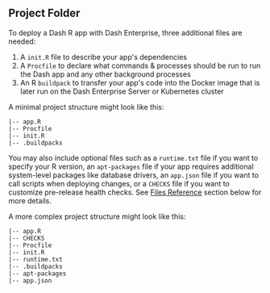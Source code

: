 ## Project Folder

To deploy a Dash R app with Dash Enterprise, three additional files are needed:

1. A `init.R` file to describe your app's dependencies
2. A `Procfile` to declare what commands & processes should be run to run the Dash 
    app and any other background processes 
3. An R `buildpack` to transfer your app's code into the Docker image that is later
    run on the Dash Enterprise Server or Kubernetes cluster

A minimal project structure might look like this:

```
|-- app.R
|-- Procfile
|-- init.R
|-- .buildpacks
```

You may also include optional files such as a `runtime.txt` file if you want to 
specify your R version, an `apt-packages` file if your app requires additional 
system-level packages like database drivers, an `app.json` file if you want to call 
scripts when deploying changes, or a `CHECKS` file if you want to customize 
pre-release health checks. See [Files Reference](#optional-files) section
below for more details.

A more complex project structure might look like this:

```
|-- app.R
|-- CHECKS
|-- Procfile
|-- init.R
|-- runtime.txt
|-- .buildpacks
|-- apt-packages
|-- app.json
```
